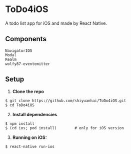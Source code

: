 # ToDo4iOS
A todo list app for iOS and made by React Native.

## Components
```
NavigatorIOS
Modal
Realm
wolfy87-eventemitter
```

## Setup
1. **Clone the repo**

  ```
  $ git clone https://github.com/shiyuanhai/ToDo4iOS.git
  $ cd ToDo4iOS
  ```

2. **Install dependencies**

  ```
  $ npm install
  $ (cd ios; pod install)        # only for iOS version
  ```

3. **Running on iOS:**

  ```
  $ react-native run-ios
  ```
